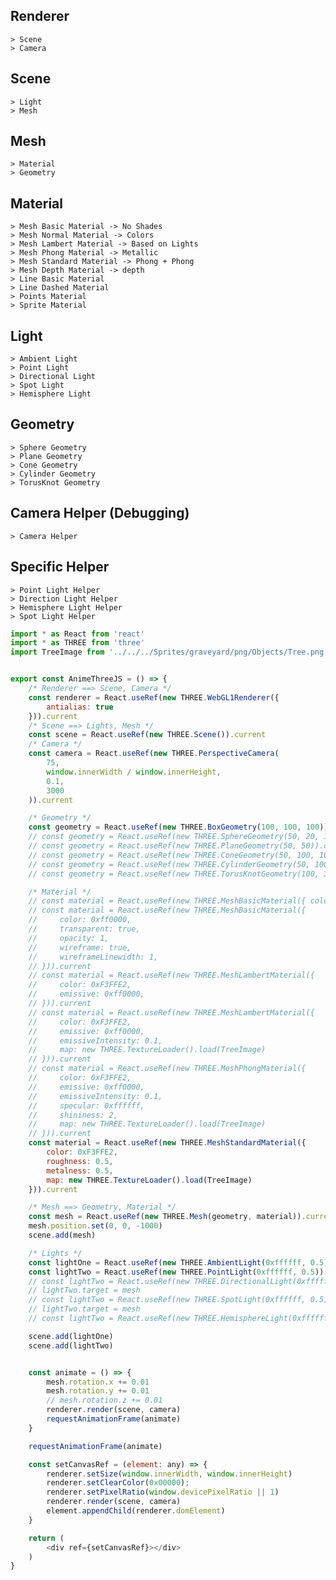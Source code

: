 ## Renderer ##
    > Scene
    > Camera

## Scene ##
    > Light
    > Mesh


## Mesh ##
    > Material
    > Geometry

## Material ##
    > Mesh Basic Material -> No Shades
    > Mesh Normal Material -> Colors
    > Mesh Lambert Material -> Based on Lights
    > Mesh Phong Material -> Metallic
    > Mesh Standard Material -> Phong + Phong
    > Mesh Depth Material -> depth
    > Line Basic Material
    > Line Dashed Material
    > Points Material
    > Sprite Material

## Light ##
    > Ambient Light
    > Point Light
    > Directional Light
    > Spot Light
    > Hemisphere Light

## Geometry ##
    > Sphere Geometry
    > Plane Geometry
    > Cone Geometry
    > Cylinder Geometry
    > TorusKnot Geometry

## Camera Helper (Debugging) ##
    > Camera Helper

## Specific Helper ##
    > Point Light Helper
    > Direction Light Helper
    > Hemisphere Light Helper
    > Spot Light Helper

```javascript
import * as React from 'react'
import * as THREE from 'three'
import TreeImage from '../../../Sprites/graveyard/png/Objects/Tree.png'


export const AnimeThreeJS = () => {
    /* Renderer ==> Scene, Camera */
    const renderer = React.useRef(new THREE.WebGL1Renderer({
        antialias: true
    })).current
    /* Scene ==> Lights, Mesh */
    const scene = React.useRef(new THREE.Scene()).current
    /* Camera */
    const camera = React.useRef(new THREE.PerspectiveCamera(
        75,
        window.innerWidth / window.innerHeight,
        0.1,
        3000
    )).current

    /* Geometry */
    const geometry = React.useRef(new THREE.BoxGeometry(100, 100, 100)).current
    // const geometry = React.useRef(new THREE.SphereGeometry(50, 20, 10)).current
    // const geometry = React.useRef(new THREE.PlaneGeometry(50, 50)).current
    // const geometry = React.useRef(new THREE.ConeGeometry(50, 100, 100)).current
    // const geometry = React.useRef(new THREE.CylinderGeometry(50, 100, 100, 20, 20, true)).current
    // const geometry = React.useRef(new THREE.TorusKnotGeometry(100, 30, 100, 100)).current

    /* Material */
    // const material = React.useRef(new THREE.MeshBasicMaterial({ color: 0xF3FFE2 })).current
    // const material = React.useRef(new THREE.MeshBasicMaterial({
    //     color: 0xff0000,
    //     transparent: true,
    //     opacity: 1,
    //     wireframe: true,
    //     wireframeLinewidth: 1,
    // })).current
    // const material = React.useRef(new THREE.MeshLambertMaterial({
    //     color: 0xF3FFE2,
    //     emissive: 0xff0000,
    // })).current
    // const material = React.useRef(new THREE.MeshLambertMaterial({
    //     color: 0xF3FFE2,
    //     emissive: 0xff0000,
    //     emissiveIntensity: 0.1,
    //     map: new THREE.TextureLoader().load(TreeImage)
    // })).current
    // const material = React.useRef(new THREE.MeshPhongMaterial({
    //     color: 0xF3FFE2,
    //     emissive: 0xff0000,
    //     emissiveIntensity: 0.1,
    //     specular: 0xffffff,
    //     shininess: 2,
    //     map: new THREE.TextureLoader().load(TreeImage)
    // })).current
    const material = React.useRef(new THREE.MeshStandardMaterial({
        color: 0xF3FFE2,
        roughness: 0.5,
        metalness: 0.5,
        map: new THREE.TextureLoader().load(TreeImage)
    })).current

    /* Mesh ==> Geometry, Material */
    const mesh = React.useRef(new THREE.Mesh(geometry, material)).current
    mesh.position.set(0, 0, -1000)
    scene.add(mesh)

    /* Lights */
    const lightOne = React.useRef(new THREE.AmbientLight(0xffffff, 0.5)).current
    const lightTwo = React.useRef(new THREE.PointLight(0xffffff, 0.5)).current
    // const lightTwo = React.useRef(new THREE.DirectionalLight(0xffffff, 0.5)).current
    // lightTwo.target = mesh
    // const lightTwo = React.useRef(new THREE.SpotLight(0xffffff, 0.5)).current
    // lightTwo.target = mesh
    // const lightTwo = React.useRef(new THREE.HemisphereLight(0xffffff, 0xffffff, 1)).current

    scene.add(lightOne)
    scene.add(lightTwo)


    const animate = () => {
        mesh.rotation.x += 0.01
        mesh.rotation.y += 0.01
        // mesh.rotation.z += 0.01
        renderer.render(scene, camera)
        requestAnimationFrame(animate)
    }

    requestAnimationFrame(animate)

    const setCanvasRef = (element: any) => {
        renderer.setSize(window.innerWidth, window.innerHeight)
        renderer.setClearColor(0x00000);
        renderer.setPixelRatio(window.devicePixelRatio || 1)
        renderer.render(scene, camera)
        element.appendChild(renderer.domElement)
    }

    return (
        <div ref={setCanvasRef}></div>
    )
}
```